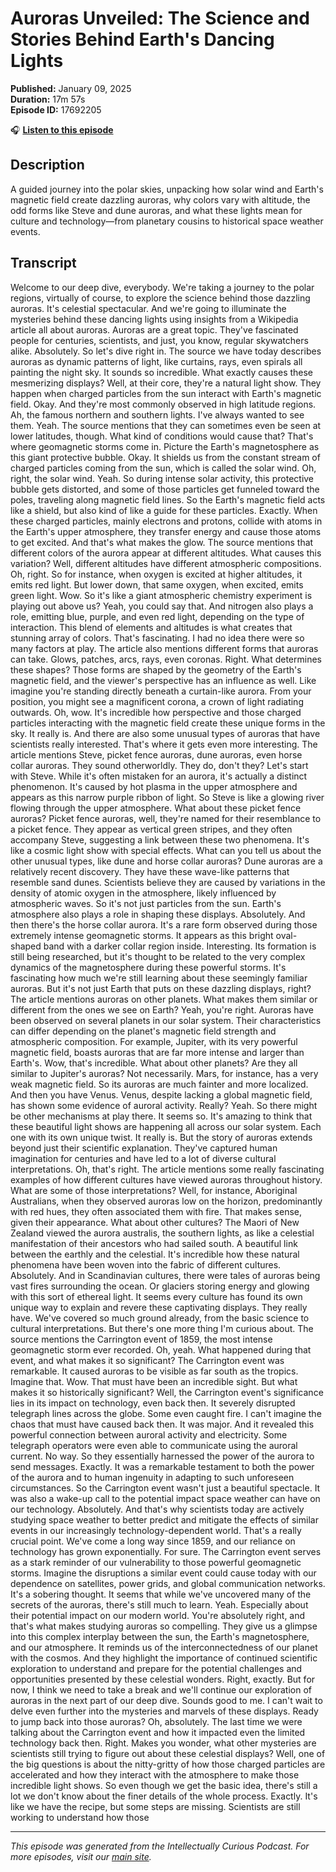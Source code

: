 # Auroras Unveiled: The Science and Stories Behind Earth's Dancing Lights

**Published:** January 09, 2025  
**Duration:** 17m 57s  
**Episode ID:** 17692205

🎧 **[Listen to this episode](https://intellectuallycurious.buzzsprout.com/2529712/episodes/17692205-auroras-unveiled-the-science-and-stories-behind-earth's-dancing-lights)**

## Description

A guided journey into the polar skies, unpacking how solar wind and Earth's magnetic field create dazzling auroras, why colors vary with altitude, the odd forms like Steve and dune auroras, and what these lights mean for culture and technology—from planetary cousins to historical space weather events.

## Transcript

Welcome to our deep dive, everybody. We're taking a journey to the polar regions, virtually of course, to explore the science behind those dazzling auroras. It's celestial spectacular. And we're going to illuminate the mysteries behind these dancing lights using insights from a Wikipedia article all about auroras. Auroras are a great topic. They've fascinated people for centuries, scientists, and just, you know, regular skywatchers alike. Absolutely. So let's dive right in. The source we have today describes auroras as dynamic patterns of light, like curtains, rays, even spirals all painting the night sky. It sounds so incredible. What exactly causes these mesmerizing displays? Well, at their core, they're a natural light show. They happen when charged particles from the sun interact with Earth's magnetic field. Okay. And they're most commonly observed in high latitude regions. Ah, the famous northern and southern lights. I've always wanted to see them. Yeah. The source mentions that they can sometimes even be seen at lower latitudes, though. What kind of conditions would cause that? That's where geomagnetic storms come in. Picture the Earth's magnetosphere as this giant protective bubble. Okay. It shields us from the constant stream of charged particles coming from the sun, which is called the solar wind. Oh, right, the solar wind. Yeah. So during intense solar activity, this protective bubble gets distorted, and some of those particles get funneled toward the poles, traveling along magnetic field lines. So the Earth's magnetic field acts like a shield, but also kind of like a guide for these particles. Exactly. When these charged particles, mainly electrons and protons, collide with atoms in the Earth's upper atmosphere, they transfer energy and cause those atoms to get excited. And that's what makes the glow. The source mentions that different colors of the aurora appear at different altitudes. What causes this variation? Well, different altitudes have different atmospheric compositions. Oh, right. So for instance, when oxygen is excited at higher altitudes, it emits red light. But lower down, that same oxygen, when excited, emits green light. Wow. So it's like a giant atmospheric chemistry experiment is playing out above us? Yeah, you could say that. And nitrogen also plays a role, emitting blue, purple, and even red light, depending on the type of interaction. This blend of elements and altitudes is what creates that stunning array of colors. That's fascinating. I had no idea there were so many factors at play. The article also mentions different forms that auroras can take. Glows, patches, arcs, rays, even coronas. Right. What determines these shapes? Those forms are shaped by the geometry of the Earth's magnetic field, and the viewer's perspective has an influence as well. Like imagine you're standing directly beneath a curtain-like aurora. From your position, you might see a magnificent corona, a crown of light radiating outwards. Oh, wow. It's incredible how perspective and those charged particles interacting with the magnetic field create these unique forms in the sky. It really is. And there are also some unusual types of auroras that have scientists really interested. That's where it gets even more interesting. The article mentions Steve, picket fence auroras, dune auroras, even horse collar auroras. They sound otherworldly. They do, don't they? Let's start with Steve. While it's often mistaken for an aurora, it's actually a distinct phenomenon. It's caused by hot plasma in the upper atmosphere and appears as this narrow purple ribbon of light. So Steve is like a glowing river flowing through the upper atmosphere. What about these picket fence auroras? Picket fence auroras, well, they're named for their resemblance to a picket fence. They appear as vertical green stripes, and they often accompany Steve, suggesting a link between these two phenomena. It's like a cosmic light show with special effects. What can you tell us about the other unusual types, like dune and horse collar auroras? Dune auroras are a relatively recent discovery. They have these wave-like patterns that resemble sand dunes. Scientists believe they are caused by variations in the density of atomic oxygen in the atmosphere, likely influenced by atmospheric waves. So it's not just particles from the sun. Earth's atmosphere also plays a role in shaping these displays. Absolutely. And then there's the horse collar aurora. It's a rare form observed during those extremely intense geomagnetic storms. It appears as this bright oval-shaped band with a darker collar region inside. Interesting. Its formation is still being researched, but it's thought to be related to the very complex dynamics of the magnetosphere during these powerful storms. It's fascinating how much we're still learning about these seemingly familiar auroras. But it's not just Earth that puts on these dazzling displays, right? The article mentions auroras on other planets. What makes them similar or different from the ones we see on Earth? Yeah, you're right. Auroras have been observed on several planets in our solar system. Their characteristics can differ depending on the planet's magnetic field strength and atmospheric composition. For example, Jupiter, with its very powerful magnetic field, boasts auroras that are far more intense and larger than Earth's. Wow, that's incredible. What about other planets? Are they all similar to Jupiter's auroras? Not necessarily. Mars, for instance, has a very weak magnetic field. So its auroras are much fainter and more localized. And then you have Venus. Venus, despite lacking a global magnetic field, has shown some evidence of auroral activity. Really? Yeah. So there might be other mechanisms at play there. It seems so. It's amazing to think that these beautiful light shows are happening all across our solar system. Each one with its own unique twist. It really is. But the story of auroras extends beyond just their scientific explanation. They've captured human imagination for centuries and have led to a lot of diverse cultural interpretations. Oh, that's right. The article mentions some really fascinating examples of how different cultures have viewed auroras throughout history. What are some of those interpretations? Well, for instance, Aboriginal Australians, when they observed auroras low on the horizon, predominantly with red hues, they often associated them with fire. That makes sense, given their appearance. What about other cultures? The Maori of New Zealand viewed the aurora australis, the southern lights, as like a celestial manifestation of their ancestors who had sailed south. A beautiful link between the earthly and the celestial. It's incredible how these natural phenomena have been woven into the fabric of different cultures. Absolutely. And in Scandinavian cultures, there were tales of auroras being vast fires surrounding the ocean. Or glaciers storing energy and glowing with this sort of ethereal light. It seems every culture has found its own unique way to explain and revere these captivating displays. They really have. We've covered so much ground already, from the basic science to cultural interpretations. But there's one more thing I'm curious about. The source mentions the Carrington event of 1859, the most intense geomagnetic storm ever recorded. Oh, yeah. What happened during that event, and what makes it so significant? The Carrington event was remarkable. It caused auroras to be visible as far south as the tropics. Imagine that. Wow. That must have been an incredible sight. But what makes it so historically significant? Well, the Carrington event's significance lies in its impact on technology, even back then. It severely disrupted telegraph lines across the globe. Some even caught fire. I can't imagine the chaos that must have caused back then. It was major. And it revealed this powerful connection between auroral activity and electricity. Some telegraph operators were even able to communicate using the auroral current. No way. So they essentially harnessed the power of the aurora to send messages. Exactly. It was a remarkable testament to both the power of the aurora and to human ingenuity in adapting to such unforeseen circumstances. So the Carrington event wasn't just a beautiful spectacle. It was also a wake-up call to the potential impact space weather can have on our technology. Absolutely. And that's why scientists today are actively studying space weather to better predict and mitigate the effects of similar events in our increasingly technology-dependent world. That's a really crucial point. We've come a long way since 1859, and our reliance on technology has grown exponentially. For sure. The Carrington event serves as a stark reminder of our vulnerability to those powerful geomagnetic storms. Imagine the disruptions a similar event could cause today with our dependence on satellites, power grids, and global communication networks. It's a sobering thought. It seems that while we've uncovered many of the secrets of the auroras, there's still much to learn. Yeah. Especially about their potential impact on our modern world. You're absolutely right, and that's what makes studying auroras so compelling. They give us a glimpse into this complex interplay between the sun, the Earth's magnetosphere, and our atmosphere. It reminds us of the interconnectedness of our planet with the cosmos. And they highlight the importance of continued scientific exploration to understand and prepare for the potential challenges and opportunities presented by these celestial wonders. Right, exactly. But for now, I think we need to take a break and we'll continue our exploration of auroras in the next part of our deep dive. Sounds good to me. I can't wait to delve even further into the mysteries and marvels of these displays. Ready to jump back into those auroras? Oh, absolutely. The last time we were talking about the Carrington event and how it impacted even the limited technology back then. Right. Makes you wonder, what other mysteries are scientists still trying to figure out about these celestial displays? Well, one of the big questions is about the nitty-gritty of how those charged particles are accelerated and how they interact with the atmosphere to make those incredible light shows. So even though we get the basic idea, there's still a lot we don't know about the finer details of the whole process. Exactly. It's like we have the recipe, but some steps are missing. Scientists are still working to understand how those

---
*This episode was generated from the Intellectually Curious Podcast. For more episodes, visit our [main site](https://intellectuallycurious.buzzsprout.com).*
